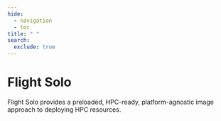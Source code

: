 ```yaml
---
hide:
  - navigation
  - toc
title: " "
search:
  exclude: true
---
```


<div class="solo-container no-tabs">
  <div class="md-sidebar md-sidebar--primary"></div>
  <div class="solo-content">
    <h1>Flight Solo</h1>
    <p>
      Flight Solo provides a preloaded, HPC-ready, platform-agnostic 
      image approach to deploying HPC resources.
    </p>
    <div class="solo-card-container">
      <div class="solo-card"></div>
      <div class="solo-card"></div>
      <div class="solo-card"></div>
    </div>
  </div>
  <div class="md-sidebar md-sidebar--secondary"></div>
</div>
